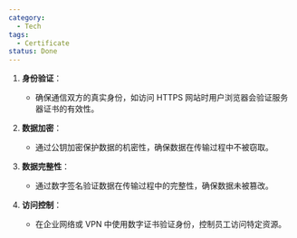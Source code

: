 ```yaml
---
category:
  - Tech
tags:
  - Certificate
status: Done
---
```




1. **身份验证**：

   - 确保通信双方的真实身份，如访问 HTTPS 网站时用户浏览器会验证服务器证书的有效性。

2. **数据加密**：

   - 通过公钥加密保护数据的机密性，确保数据在传输过程中不被窃取。

3. **数据完整性**：

   - 通过数字签名验证数据在传输过程中的完整性，确保数据未被篡改。

4. **访问控制**：

   - 在企业网络或 VPN 中使用数字证书验证身份，控制员工访问特定资源。